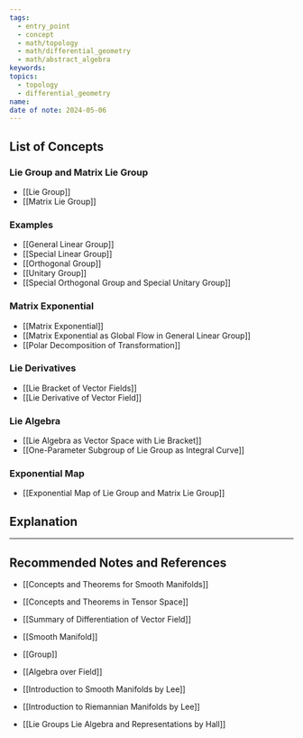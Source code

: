 ```yaml
---
tags:
  - entry_point
  - concept
  - math/topology
  - math/differential_geometry
  - math/abstract_algebra
keywords: 
topics:
  - topology
  - differential_geometry
name: 
date of note: 2024-05-06
---
```


##  List of Concepts

### Lie Group and Matrix Lie Group

- [[Lie Group]]
- [[Matrix Lie Group]]

### Examples

- [[General Linear Group]]
- [[Special Linear Group]]
- [[Orthogonal Group]]
- [[Unitary Group]]
- [[Special Orthogonal Group and Special Unitary Group]]


### Matrix Exponential

- [[Matrix Exponential]]
- [[Matrix Exponential as Global Flow in General Linear Group]]
- [[Polar Decomposition of Transformation]]


### Lie Derivatives

- [[Lie Bracket of Vector Fields]]
- [[Lie Derivative of Vector Field]]

### Lie Algebra

- [[Lie Algebra as Vector Space with Lie Bracket]]
- [[One-Parameter Subgroup of Lie Group as Integral Curve]]

### Exponential Map

- [[Exponential Map of Lie Group and Matrix Lie Group]]


## Explanation





-----------
##  Recommended Notes and References


- [[Concepts and Theorems for Smooth Manifolds]]
- [[Concepts and Theorems in Tensor Space]]
- [[Summary of Differentiation of Vector Field]]
- [[Smooth Manifold]]
- [[Group]]
- [[Algebra over Field]]

- [[Introduction to Smooth Manifolds by Lee]]
- [[Introduction to Riemannian Manifolds by Lee]]
- [[Lie Groups Lie Algebra and Representations by Hall]]
